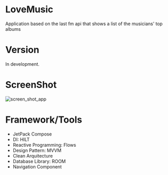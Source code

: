# LoveMusic
Application based on the last fm api that shows a list of the musicians' top albums

# Version
In development. 

# ScreenShot
![screen_shot_app](https://github.com/user-attachments/assets/b5241980-7c96-42e0-8c9d-46bc9080a7e3)

# Framework/Tools
- JetPack Compose
- DI: HILT
- Reactive Programming: Flows
- Design Pattern: MVVM
- Clean Arquitecture
- Database Library: ROOM
- Navigation Component

